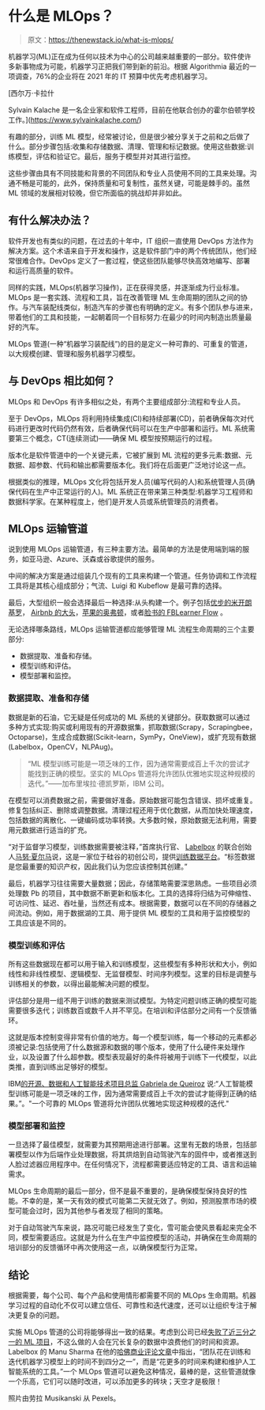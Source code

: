 # 什么是 MLOps？

> 原文：<https://thenewstack.io/what-is-mlops/>

机器学习(ML)正在成为任何以技术为中心的公司越来越重要的一部分。软件使许多新事物成为可能，机器学习正把我们带到新的前沿。根据 Algorithmia 最近的一项调查，76%的企业将在 2021 年的 IT 预算中优先考虑机器学习。

 [西尔万·卡拉什

Sylvain Kalache 是一名企业家和软件工程师，目前在他联合创办的霍尔伯顿学校工作。](https://www.sylvainkalache.com/) 

有趣的部分，训练 ML 模型，经常被讨论，但是很少被分享关于之前和之后做了什么。部分步骤包括:收集和存储数据、清理、管理和标记数据。使用这些数据:训练模型，评估和验证它。最后，服务于模型并对其进行监控。

这些步骤由具有不同技能和背景的不同团队和专业人员使用不同的工具来处理。沟通不畅是可能的，此外，保持质量和可复制性，虽然关键，可能是棘手的。虽然 ML 领域的发展相对较晚，但它所面临的挑战却并非如此。

## 有什么解决办法？

软件开发也有类似的问题，在过去的十年中，IT 组织一直使用 DevOps 方法作为解决方案。这个术语来自于开发和操作，这是软件部门中的两个传统团队，他们经常很难合作。DevOps 定义了一套过程，使这些团队能够尽快高效地编写、部署和运行高质量的软件。

同样的实践，MLOps(机器学习操作)，正在获得灵感，并逐渐成为行业标准。MLOps 是一套实践、流程和工具，旨在改善管理 ML 生命周期的团队之间的协作。与汽车装配线类似，制造汽车的步骤也有明确的定义。有多个团队参与进来，带着他们的工具和技能，一起朝着同一个目标努力:在最少的时间内制造出质量最好的汽车。

MLOps 管道(一种“机器学习装配线”)的目的是定义一种可靠的、可重复的管道，以大规模创建、管理和服务机器学习模型。

## 与 DevOps 相比如何？

MLOps 和 DevOps 有许多相似之处，有两个主要组成部分:流程和专业人员。

至于 DevOps，MLOps 将利用持续集成(CI)和持续部署(CD)，前者确保每次对代码进行更改时代码仍然有效，后者确保代码可以在生产中部署和运行。ML 系统需要第三个概念，CT(连续测试)——确保 ML 模型按预期运行的过程。

版本化是软件管道中的一个关键元素，它被扩展到 ML 流程的更多元素:数据、元数据、超参数、代码和输出都需要版本化。我们将在后面更广泛地讨论这一点。

根据类似的推理，MLOps 文化将包括开发人员(编写代码的人)和系统管理人员(确保代码在生产中正常运行的人)。ML 系统正在带来第三种类型:机器学习工程师和数据科学家。在某种程度上，他们是开发人员或系统管理员的消费者。

## MLOps 运输管道

说到使用 MLOps 运输管道，有三种主要方法。最简单的方法是使用端到端的服务，如亚马逊、Azure、沃森或谷歌提供的服务。

中间的解决方案是通过组装几个现有的工具来构建一个管道。任务协调和工作流程工具将是其核心组成部分；气流、Luigi 和 Kubeflow 是最可靠的选择。

最后，大型组织一般会选择最后一种选择:从头构建一个。例子包括[优步的米开朗基罗](https://eng.uber.com/michelangelo-machine-learning-platform/)， [Airbnb 的大头](https://www.slideshare.net/databricks/bighead-airbnbs-endtoend-machine-learning-platform-with-krishna-puttaswamy-and-andrew-hoh)，[苹果的奥弗顿](https://venturebeat.com/2019/09/13/apple-details-overton-ai-development-tool-whose-models-have-processed-billions-of-queries/)，或者[脸书的 FBLearner Flow](https://venturebeat.com/2016/05/09/facebook-details-its-company-wide-machine-learning-platform-fblearner-flow/) 。

无论选择哪条路线，MLOps 运输管道都应能够管理 ML 流程生命周期的三个主要部分:

*   数据提取、准备和存储。
*   模型训练和评估。
*   模型部署和监控。

### 数据提取、准备和存储

数据是新的石油，它无疑是任何成功的 ML 系统的关键部分。获取数据可以通过多种方式实现:购买或利用现有的开源数据集，抓取数据(Scrapy，Scrapingbee，Octoparse)，生成合成数据(Scikit-learn，SymPy，OneView)，或扩充现有数据(Labelbox，OpenCV，NLPAug)。

> “ML 模型训练可能是一项乏味的工作，因为通常需要成百上千次的尝试才能找到正确的模型。坚实的 MLOps 管道将允许团队优雅地实现这种规模的迭代。”——加布里埃拉·德凯罗斯，IBM 公司。

在模型可以消费数据之前，需要做好准备。原始数据可能包含错误、损坏或重复。修复包括纠正、删除或调整数据。清理过程还用于优化数据，从而加快处理速度，包括数据的离散化、一键编码或功率转换。大多数时候，原始数据无法利用，需要用元数据进行适当的扩充。

“对于监督学习模型，训练数据需要被注释，”首席执行官、 [Labelbox](https://labelbox.com/) 的联合创始人[马努·夏尔马](https://www.linkedin.com/in/manuaero/)说，这是一家位于硅谷的初创公司，提供[训练数据平台](https://venturebeat.com/2021/01/30/ai-needs-an-open-labeling-platform/)。“标签数据是您最重要的知识产权，因此我们认为您应该控制其创建。”

最后，机器学习往往需要大量数据；因此，存储策略需要深思熟虑。一些项目必须处理数 Pb 的项目，其中数据不断更新和版本化。工具的选择将归结为可伸缩性、可访问性、延迟、吞吐量，当然还有成本。根据需要，数据可以在不同的存储器之间流动。例如，用于数据湖的工具、用于提供 ML 模型的工具和用于监控模型的工具应该是不同的。

### 模型训练和评估

所有这些数据现在都可以用于输入和训练模型，这些模型有多种形状和大小，例如线性和非线性模型、逻辑模型、无监督模型、时间序列模型。这里的目标是调整与训练相关的参数，以得出最能解决问题的模型。

评估部分是用一组不用于训练的数据来测试模型。为特定问题训练正确的模型可能需要很多迭代；训练数百或数千人并不罕见。在培训和评估部分之间有一个反馈循环。

这就是版本控制变得非常有价值的地方。每一个模型训练，每一个移动的元素都必须被记录:包括使用了什么数据源和数据的哪个版本，使用了什么硬件来处理作业，以及设置了什么超参数。模型表现最好的条件将被用于训练下一代模型，以此类推，直到训练出足够好的模型。

IBM[的开源、数据和人工智能技术项目总监 Gabriela de Queiroz](https://www.ibm.com) 说:“人工智能模型训练可能是一项乏味的工作，因为通常需要成百上千次的尝试才能得到正确的结果。”。"一个可靠的 MLOps 管道将允许团队优雅地实现这种规模的迭代."

### 模型部署和监控

一旦选择了最佳模型，就需要为其预期用途进行部署。这里有无数的场景，包括部署模型以作为后端作业处理数据，将其烘焙到自动驾驶汽车的固件中，或者推送到人脸过滤器应用程序中。在任何情况下，流程都需要适应特定的工具、语言和运输需求。

MLOps 生命周期的最后一部分，但不是最不重要的，是确保模型保持良好的性能。不幸的是，某一天有效的模式可能第二天就无效了。例如，预测股票市场的模型可能会过时，因为其他参与者发现了相同的策略。

对于自动驾驶汽车来说，路况可能已经发生了变化，雪可能会使风景看起来完全不同，模型需要适应。这就是为什么在生产中监控模型的活动，并确保在生命周期的培训部分的反馈循环中再次使用这一点，以确保模型行为正常。

## 结论

根据需要，每个公司、每个产品和使用情形都需要不同的 MLOps 生命周期。机器学习过程的自动化不仅可以建立信任、可靠性和迭代速度，还可以让组织专注于解决更复杂的问题。

实施 MLOps 管道的公司将能够得出一致的结果。考虑到公司已经[失败了近三分之一的 ML 项目](https://www.idc.com/getdoc.jsp?containerId=prUS46534820)，不这么做的人会在冗长复杂的数据中浪费他们的时间和资源。Labelbox 的 Manu Sharma 在他的[哈佛商业评论文章](https://hbr.org/2020/03/navigating-the-new-landscape-of-ai-platforms)中指出，“团队花在训练和迭代机器学习模型上的时间不到四分之一”，而是“花更多的时间来构建和维护人工智能系统的工具。”一个 MLOps 管道可以避免这种情况，最棒的是，这些管道就像一个乐高，它们可以随时改进，可以添加更多的砖块；天空才是极限！

照片由劳拉 Musikanski 从 Pexels。

<svg xmlns:xlink="http://www.w3.org/1999/xlink" viewBox="0 0 68 31" version="1.1"><title>Group</title> <desc>Created with Sketch.</desc></svg>